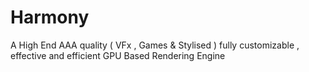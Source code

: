 # Harmony
A High End AAA quality ( VFx , Games &amp; Stylised ) fully customizable , effective and efficient GPU Based Rendering Engine
